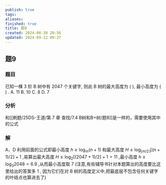 ```yaml
---
publish: true
tags: 
aliases: 
finished: true
title: 题9
created: 2024-08-30 20:56
updated: 2024-09-12 09:37
---
```

## 题9
### 题目
已知一棵 3 阶 B 树中有 2047 个关键字, 则此 B 树的最大高度为 ( ), 最小高度为 ( ) .
A. 11 
B. 10 
C. 8 
D. 7
### 分析
和[[刷题/25DS-王道/第 7 章 查找/7.4 B树和B+树/题8]]是一样的，需要使用其中的公式
### 解
A、D
利用前面的公式即最小高度 $h \geq  {\log }_{m}\left( {n + 1}\right)$ 和最大高度 $H \leq  {\log }_{\lceil m/2\rceil }\left\lbrack  {\left( {n + 1}\right) /2}\right\rbrack   + 1$ ,易算出最大高度 $H \leq  {\log }_{2}\left\lbrack  {\left( {{2047} + 1}\right) /2}\right\rbrack   + 1 = {11}$ ,最小高度 $h \geq  {\log }_{3}{2048} = {6.9}$ ,从而最小高度取 7
(注意,有些辅导书针对本题算出的高度要比这里给出的答案多 1 , 因为它们在对 $\mathrm{B}$ 树的高度定义中,把最底层不包含任何关键字的叶结点也算进去了)